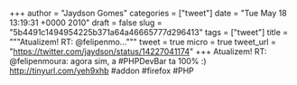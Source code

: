 
+++
author = "Jaydson Gomes"
categories = ["tweet"]
date = "Tue May 18 13:19:31 +0000 2010"
draft = false
slug = "5b4491c1494954225b371a64a46665777d296413"
tags = ["tweet"]
title = """Atualizem! RT: @felipenmo..."""
tweet = true
micro = true
tweet_url = "https://twitter.com/jaydson/status/14227041174"
+++
Atualizem! RT: @felipenmoura: agora sim, a #PHPDevBar ta 100% :) http://tinyurl.com/yeh9xhb #addon #firefox #PHP
